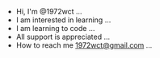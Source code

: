 
- Hi, I'm @1972wct ...
- I am interested in learning ...
- I am learning to code ...
- All support is appreciated ...
- How to reach me 1972wct@gmail.com ...
